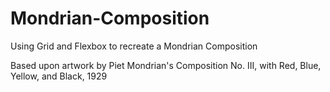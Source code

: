 # Mondrian-Composition
Using Grid and Flexbox to recreate a Mondrian Composition

Based upon artwork by Piet Mondrian's Composition No. III, with Red, Blue, Yellow, and Black, 1929
